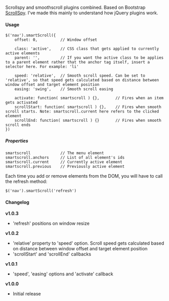 Scrollspy and smoothscroll plugins combined. Based on Bootstrap [ScrollSpy](http://twitter.github.io/bootstrap/javascript.html#scrollspy). I've made this mainly to understand how jQuery plugins work.


#### Usage

	$('nav').smartScroll({
		offset: 0,			// Window offset

		class: 'active',	// CSS class that gets applied to currently active elements
		parent: '',			// If you want the active class to be applies to a parent element rather that the anchor tag itself, insert a selector here. For example: 'li'

		speed: 'relative',	// Smooth scroll speed. Can be set to 'relative', so that speed gets calculated based on distance between window offset and target element position
		easing: 'swing',	// Smooth scroll easing

		activate: function( smartscroll ) {},		// Fires when an item gets activated
		scrollStart: function( smartscroll ) {},	// Fires when smooth scroll starts. Note: smartscroll.current here refers to the clicked element
		scrollEnd: function( smartscroll ) {}		// Fires when smooth scroll ends
	})
	
##### Properties

	smartscroll				// The menu element
	smartscroll.anchors		// List of all element's ids
	smartscroll.current		// Currently active element
	smartscroll.previous	// Previously active element
	
Each time you add or remove elements from the DOM, you will have to call the refresh method:

	$('nav').smartScroll('refresh')
	
#### Changelog

__v1.0.3__

- 'refresh' positions on window resize

__v1.0.2__

- 'relative' property to 'speed' option. Scroll speed gets calculated based on distance between window offset and target element position
- 'scrollStart' and 'scrollEnd' callbacks

__v1.0.1__

- 'speed', 'easing' options and 'activate' callback
	
__v1.0.0__

- Initial release
